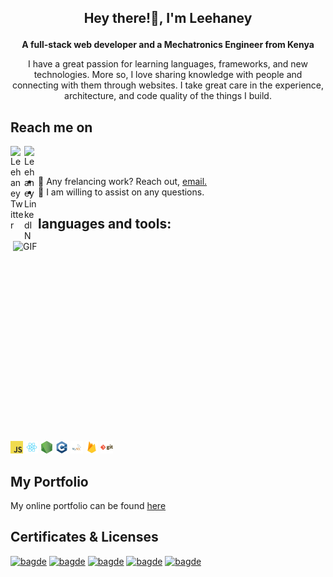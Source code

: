 ## <p align="center">Hey there!:wave:, I'm Leehaney</p>
<p align="center"><b>A full-stack web developer and a Mechatronics Engineer from Kenya</b></p>
<p align="center">I have a great passion for learning languages, frameworks, and new technologies. More so, I love sharing knowledge with people and connecting with them through websites. I take great care in the experience, architecture, and code quality of the things I build.</p>

## Reach me on
<a href="https://twitter.com/Lee06785586" rel="nofollow">
  <img align="left" alt="Leehaney Twitter" width="22px" src="https://raw.githubusercontent.com/peterthehan/peterthehan/master/assets/twitter.svg" style="max-width: 100%;">
</a>
<a href="https://www.linkedin.com/in/leehaney-george/" rel="nofollow">
  <img align="left" alt="Leehaney LinkedIN" width="22px" src="https://raw.githubusercontent.com/peterthehan/peterthehan/master/assets/linkedin.svg" style="max-width: 100%;">
</a>
</br>
<br>


<img align="right" alt="GIF" src="https://github.com/abhisheknaiidu/abhisheknaiidu/blob/master/code.gif?raw=true" width="500" height="320" />

- :calling: Any frelancing work? Reach out, [email.](georgeleehaney20@gmail.com)
- 💬 I am willing to assist on any questions.

## languages and tools:

<code><img height="20" src="https://raw.githubusercontent.com/github/explore/80688e429a7d4ef2fca1e82350fe8e3517d3494d/topics/javascript/javascript.png"></code>
<code><img height="20" src="https://raw.githubusercontent.com/github/explore/80688e429a7d4ef2fca1e82350fe8e3517d3494d/topics/react/react.png"></code>
<code><img height="20" src="https://raw.githubusercontent.com/github/explore/80688e429a7d4ef2fca1e82350fe8e3517d3494d/topics/nodejs/nodejs.png"></code>
<code><img height="20" src="https://raw.githubusercontent.com/github/explore/80688e429a7d4ef2fca1e82350fe8e3517d3494d/topics/cpp/cpp.png"></code>
<code><img height="20" src="https://raw.githubusercontent.com/github/explore/80688e429a7d4ef2fca1e82350fe8e3517d3494d/topics/mysql/mysql.png"></code>
<code><img height="20" src="https://raw.githubusercontent.com/github/explore/80688e429a7d4ef2fca1e82350fe8e3517d3494d/topics/firebase/firebase.png"></code>
<code><img height="20" src="https://raw.githubusercontent.com/github/explore/80688e429a7d4ef2fca1e82350fe8e3517d3494d/topics/git/git.png"></code>

## My Portfolio
My online portfolio can be found [here](https://leehaney254.github.io/)

## Certificates & Licenses
[<img alt="bagde" src="https://api.accredible.com/v1/frontend/credential_website_embed_image/badge/62774143" />](https://www.credential.net/5539053a-9311-4051-a86f-16e563785bd6)
[<img alt="bagde" src="https://api.accredible.com/v1/frontend/credential_website_embed_image/badge/65926299" />](https://www.credential.net/bd2a9774-55a7-427f-b19a-0a3f5fa4cb76#gs.mocltf)
[<img alt="bagde" src="https://api.accredible.com/v1/frontend/credential_website_embed_image/badge/67898367" />](https://www.credential.net/03411326-24bd-4551-a332-7aa5c08f475c)
[<img alt="bagde" src="https://api.accredible.com/v1/frontend/credential_website_embed_image/badge/70557146" />](https://www.credential.net/dd74f7b3-adfb-475a-bcb1-eeda01d28015)
[<img alt="bagde" src="https://api.accredible.com/v1/frontend/credential_website_embed_image/badge/72809764" />](https://www.credential.net/075b50ae-cc68-4dac-ac00-95a7fa53de6d)

